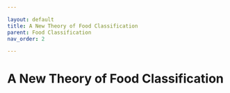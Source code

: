```yaml
---

layout: default
title: A New Theory of Food Classification
parent: Food Classification
nav_order: 2

---
```


# A New Theory of Food Classification
